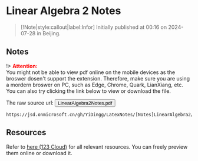 # Linear Algebra 2 Notes

> [!Note|style:callout|label:Infor]
Initially published at 00:16 on 2024-07-28 in Beijing.

## Notes

!> **<span style='color:red'>Attention:</span>**<br>
You might not be able to view pdf online on the mobile devices as the broswer dosen't support the extension. Therefore, make sure you are using a mordern broswer on PC, such as Edge, Chrome, Quark, LianXiang, etc. You can also try clicking the link below to view or download
the file.

<!-- The raw source url: <button onclick="window.open('pdf/GitHub_YiDingg_pdf/Linear%20Algebra%202%20notes.pdf')" type="button">click to view or download the file</button>
 -->
The raw source url: <button onclick="window.open('https://jsd.onmicrosoft.cn/gh/YiDingg/LatexNotes/[Notes]LinearAlgebra2/LinearAlgebra2Notes.pdf')" type="button">LinearAlgebra2Notes.pdf</button>


<!-- ```pdf
https://www.writebug.com/git/YiDingg/Notes/raw/commit/77732e15298f9d2390549ae3a26fd23e5e795d6f/Linear%20Algebra%202/notes/Linear%20Algebra%202%20notes.pdf
``` -->


<!-- ```pdf
https://yidingg.github.io/YiDingg/pdf/GitHub_YiDingg_pdf/Linear Algebra 2 notes.pdf
``` -->


<!-- ```pdf
https://www.writebug.com/git/YiDingg/WB.YiDingg/raw/branch/main/LinearAlgebra2Notes.pdf
``` -->

```pdf
https://jsd.onmicrosoft.cn/gh/YiDingg/LatexNotes/[Notes]LinearAlgebra2/LinearAlgebra2Notes.pdf
```

## Resources

Refer to [here (123 Cloud)](https://www.123865.com/s/0y0pTd-BFKj3) for all relevant resources. You can freely preview them online or download it. 